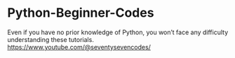 # Python-Beginner-Codes
Even if you have no prior knowledge of Python, you won’t face any difficulty understanding these tutorials.
https://www.youtube.com/@seventysevencodes/
